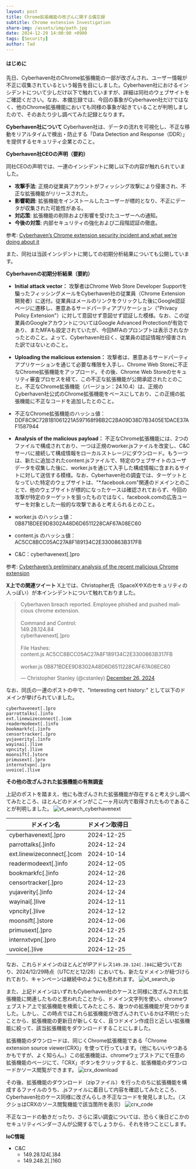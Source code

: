 ```yaml
---
layout: post
title: Chrome拡張機能の改ざんに関する備忘録
subtitle: Chrome extension Investigation
share-img: /assets/img/path.jpg
date: 2024-12-29 14:00:00 +0900
tags: [Security]
author: Tad
---
```


#### はじめに

先日、Cyberhaven社のChrome拡張機能の一部が改ざんされ、ユーザー情報が不正に収集されているという報告を目にしました。Cyberhaven社におけるインシデントについて少しだけ以下で触れていますが、詳細は同社のウェブサイトをご確認ください。なお、本備忘録では、今回の事象がCyberhaven社だけではなく、他のChrome拡張機能においても同様の事象が起きていることが判明しましたので、そのあたり少し調べてみた記録となります。

**Cyberhaven社について**
Cyberhaven社は、データの流れを可視化し、不正な移動をリアルタイムで検出・防止する「Data Detection and Response（DDR）」を提供するセキュリティ企業とのこと。

**Cyberhaven社CEOの声明（要約）**

同社CEOの声明では、一連のインシデントに関し以下の内容が触れられていました。

- **攻撃手法**: 正規の従業員アカウントがフィッシング攻撃により侵害され、不正な拡張機能がリリースされた。
- **影響範囲**: 拡張機能をインストールしたユーザーが標的となり、不正にデータが収集された可能性がある。
- **対応策**: 拡張機能の削除および影響を受けたユーザーへの通知。
- **今後の対策**: 内部セキュリティの強化および二段階認証の徹底。

参考: [Cyberhaven’s Chrome extension security incident and what we’re doing about it](https://www.cyberhaven.com/blog/cyberhavens-chrome-extension-security-incident-and-what-were-doing-about-it)

また、同社は当該インシデントに関しての初期分析結果についても公開しています。

**Cyberhavenの初期分析結果（要約）**

- **Initial attack vector：**
攻撃者はChrome Web Store Developer Supportを騙ったフィッシングメールをCyberhaven社の従業員（Chrome Extension 開発者）に送付。従業員はメールのリンクをクリックした後にGoogle認証ページに遷移し、悪意あるサードパーティアプリケーション（"Privacy Policy Extension"）に対して意図せず意図せず認証した模様。なお、この従業員のGoogleアカウントについてはGoogle Advanced Protectionが有効であり、またMFAも設定されていたが、今回MFAのプロンプトは表示されなかったとのこと。よって、Cyberhaven社曰く、従業員の認証情報が侵害された訳ではないとのこと。

- **Uploading the malicious extension：**
攻撃者は、悪意あるサードパーティアプリケーションを通じて必要な権限を入手し、Chrome Web Storeに不正なChrome拡張機能をアップロード。その後、Chrome Web Storeのセキュリティ審査プロセスを経て、この不正な拡張機能が公開承認されたとのこと。不正なChrome拡張機能（バージョン：24.10.4）は、正規のCyberhaven社公式のChrome拡張機能をベースにしており、この正規の拡張機能に不正なコードを追加したとのこと。

- 不正なChrome拡張機能のハッシュ値：DDF8C9C72B1B1061221A597168f9BB2C2BA09D38D7B3405E1DACE37AF1587944

- **Analysis of the malicious payload：**
不正なChrome拡張機能には、2つのファイルで構成されており、一つは正規のworker.jsファイルを改変し、C&Cサーバに接続して構成情報をローカルストレージにダウンロード。もう一つは、新たに追加されたcontent.jsファイルで、特定のウェブサイトのユーザデータを収集した後に、worker.jsを通じて入手した構成情報に含まれるサイトに対して送信する模様。なお、Cyberhaven社の調査では、ターゲットとなっていた特定のウェブサイトは、"*.facebook.com"関連のドメインとのことで、他のウェブサイトが標的になったケースは確認されておらず、今回の攻撃が特定のターゲットを狙ったものではなく、facebook.comの広告ユーザーを対象とした一般的な攻撃であると考えられるとのこと。

- worker.js のハッシュ値：0B871BDEE9D8302A48D6D6511228CAF67A08EC60
- content.js のハッシュ値：AC5CC8BCC05AC27A8F189134C2E3300863B317FB
- C&C：cyberhavenext[.]pro

参考: [Cyberhaven’s preliminary analysis of the recent malicious Chrome extension](https://www.cyberhaven.com/engineering-blog/cyberhavens-preliminary-analysis-of-the-recent-malicious-chrome-extension)

**X上での関連ツイート**
X上では、Christopher氏（SpaceXやXのセキュリティの人っぽい）が本インシデントについて触れておりました。

<blockquote class="twitter-tweet"><p lang="en" dir="ltr">Cyberhaven breach reported. Employee phished and pushed malicious chrome extension.<br><br>Command and Control:<br>149.28.124.84<br>cyberhavenext[.]pro<br><br>File Hashes:<br>content.js AC5CC8BCC05AC27A8F189134C2E3300863B317FB<br><br>worker.js 0B871BDEE9D8302A48D6D6511228CAF67A08EC60</p>&mdash; Christopher Stanley (@cstanley) <a href="https://twitter.com/cstanley/status/1872365853318225931?ref_src=twsrc%5Etfw">December 26, 2024</a></blockquote> <script async src="https://platform.twitter.com/widgets.js" charset="utf-8"></script>

なお、同氏の一連のポストの中で、"Interesting cert history:" として以下のドメインが挙げられていました。
```
cyberhavenext[.]pro
parrottalks[.]info
ext.linewizeconnect[.]com
readermodeext[.]info
bookmarkfc[.]info
censortracker[.]pro
yujaverity[.]info
wayinai[.]live
vpncity[.]live
moonsift[.]store
primusext[.]pro
internxtvpn[.]pro
uvoice[.]live
```

**その他の改ざんされた拡張機能の有無調査**

上記のポストを踏まえ、他にも改ざんされた拡張機能が存在すると考え少し調べてみたところ、ほとんどのドメインがここ一ヶ月以内で取得されたものであることが判明しました。
![vt_search_cyberhavenext](/assets/img/2024-12-29-vt_search_cyberhavenext.png)


| ドメイン名                     | ドメイン取得日    |
| ------------------------- | ---------- |
| cyberhavenext[.]pro       | 2024-12-25 |
| parrottalks[.]info        | 2024-12-24 |
| ext.linewizeconnect[.]com | 2024-10-14 |
| readermodeext[.]info      | 2024-12-05 |
| bookmarkfc[.]info         | 2024-12-26 |
| censortracker[.]pro       | 2024-12-23 |
| yujaverity[.]info         | 2024-12-24 |
| wayinai[.]live            | 2024-12-11 |
| vpncity[.]live            | 2024-12-12 |
| moonsift[.]store          | 2024-12-06 |
| primusext[.]pro           | 2024-12-25 |
| internxtvpn[.]pro         | 2024-12-24 |
| uvoice[.]live             | 2024-12-25 |

なお、これらドメインのほとんどがIPアドレス`149.28.124[.]84`に紐づいており、2024/12/29時点（UTCだと12/28）においても、新たなドメインが紐づけられており、キャンペーンは継続中のようにも思われます。
![vt_search_ip](/assets/img/2024-12-29-vt_search_ip.png)

また、上記ドメインはいずれもCyberhaven社のケースと同様に改ざんされた拡張機能に関連したものと思われたことから、ドメイン文字列を使い、chromeウェブストア上で拡張機能を検索してみたところ、幾つかの拡張機能が見つかりました。しかし、この時点ではこれら拡張機能が改ざんされているかは不明だったことから、拡張機能の更新日が新しくなく、且つドメイン作成日と近しい拡張機能に絞って、該当拡張機能をダウンロードすることにしました。

拡張機能のダウンロードは、同じくChrome拡張機能である「Chrome extension source viewer(CRX)」を使って行っています。（他にもいいやつあるかもですが、よく知らん。）この拡張機能は、chromeウェブストアにて任意の拡張機能のページにて、「CRX」ボタンをクリックすると、拡張機能のダウンロードかソース閲覧ができます。
![crx_download](/assets/img/2024-12-29-crx_download.png)

その後、拡張機能のダウンロード（zipファイル）を行ったのちに拡張機能を構成するファイルのうち、.jsファイルに着目して内容を確認してみたところ、Cyberhaven社のケース同様に改ざんらしき不正なコードを発見しました。（スクショはCRXのソース閲覧機能で該当箇所を表示）
![crx_code](/assets/img/2024-12-29-crx_malicious_code.png)

不正なコードの動きだったり、さらに深い調査については、恐らく後日どこかのセキュリティベンダーさんが公開するでしょうから、それを待つことにします。

**IoC情報**
- C&C
  - 149.28.124[.]84
  - 149.248.2[.]160

